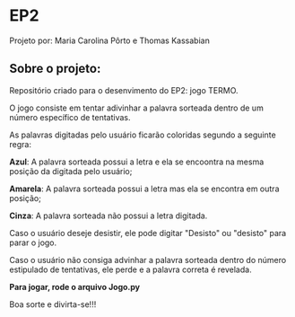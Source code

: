 # EP2
Projeto por: Maria Carolina Pôrto e Thomas Kassabian

## **Sobre o projeto:**

Repositório criado para o desenvimento do EP2: jogo TERMO.


O jogo consiste em tentar adivinhar a palavra sorteada dentro de um número específico de tentativas. 

As palavras digitadas pelo usuário ficarão coloridas segundo a seguinte regra:

**Azul**: A palavra sorteada possui a letra e ela se encoontra na mesma posição da digitada pelo usuário;
  
 **Amarela**: A palavra sorteada possui a letra mas ela se encontra em outra posição;
  
 **Cinza**: A palavra sorteada não possui a letra digitada.
 

Caso o usuário deseje desistir, ele pode digitar "Desisto" ou "desisto" para parar o jogo.

Caso o usuário não consiga advinhar a palavra sorteada dentro do número estipulado de tentativas, ele perde e a palavra correta é revelada.

**Para jogar, rode o arquivo Jogo.py**

Boa sorte e divirta-se!!! 


